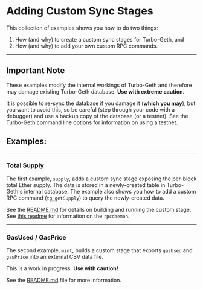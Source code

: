 # Adding Custom Sync Stages

This collection of examples shows you how to do two things:

1. How (and why) to create a custom sync stages for Turbo-Geth, and
2. How (and why) to add your own custom RPC commands.

---

## Important Note

These examples modify the internal workings of Turbo-Geth and therefore may damage existing Turbo-Geth database. **Use with extreme caution.**

It is possible to re-sync the database if you damage it (**which you may**), but you want to avoid this, so be careful (step through your code with a debugger) and use a backup copy of the database (or a testnet). See the Turbo-Geth command line options for information on using a testnet.

## Examples:

---

### Total Supply

The first example, `supply`, adds a custom sync stage exposing the per-block total Ether supply. The data is stored in a newly-created table in Turbo-Geth's internal database. The example also shows you how to add a custom RPC command (`tg_getSupply`) to query the newly-created data.

See the [README.md](./cmd/supply/README.md) for details on building and running the custom stage. See [this readme](https://github.com/ledgerwatch/turbo-geth/tree/master/cmd/rpcdaemon) for information on the `rpcdaemon`.

---

### GasUsed / GasPrice

The second example, `mint`, builds a custom stage that exports `gasUsed` and `gasPrice` into an external CSV data file.

This is a work in progress. **Use with caution!**

See the [README.md](./cmd/mint/README.md) file for more information.
